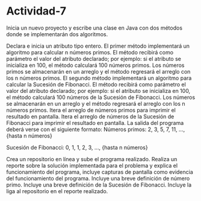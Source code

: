 # Actividad-7
Inicia un nuevo proyecto y escribe una clase en Java con dos métodos donde se implementarán dos algoritmos.

Declara e inicia un atributo tipo entero.
El primer método implementará un algoritmo para calcular n números primos. El método recibirá como parámetro el valor del atributo declarado; por ejemplo: si el atributo se inicializa en 100, el método calculará 100 números primos. Los números primos se almacenarán en un arreglo y el método regresará el arreglo con los n números primos.
El segundo método implementará un algoritmo para calcular la Sucesión de Fibonacci. El método recibirá como parámetro el valor del atributo declarado; por ejemplo: si el atributo se inicializa en 100, el método calculará 100 números de la Sucesión de Fibonacci. Los números se almacenarán en un arreglo y el método regresará el arreglo con los n números primos.
Itera el arreglo de números primos para imprimir el resultado en pantalla.
Itera el arreglo de números de la Sucesión de Fibonacci para imprimir el resultado en pantalla.
La salida del programa deberá verse con el siguiente formato:
Números primos:
2, 3, 5, 7, 11, …, {hasta n números}

Sucesión de Fibonacci:
0, 1, 1, 2, 3, …,  {hasta n números}

Crea un repositorio en línea y sube el programa realizado.
Realiza un reporte sobre la solución implementada para el problema y explica el funcionamiento del programa, incluye capturas de pantalla como evidencia del funcionamiento del programa.
Incluye una breve definición de número primo.
Incluye una breve definición de la Sucesión de Fibonacci.
Incluye la liga al repositorio en el reporte realizado.
